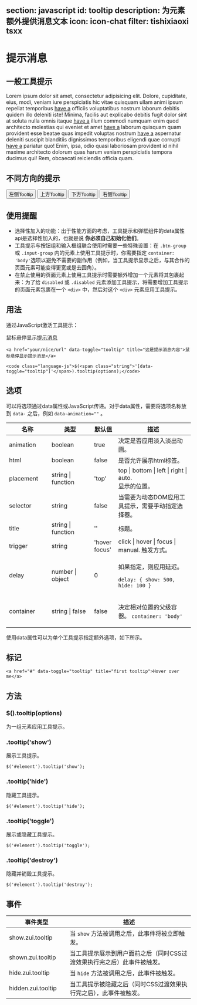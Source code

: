 ﻿section: javascript
id: tooltip
description: 为元素额外提供消息文本
icon: icon-chat
filter: tishixiaoxi tsxx
---

# 提示消息

## 一般工具提示

<div class="example tooltip-demo">
  <p>Lorem ipsum dolor sit amet, consectetur adipisicing elit. Dolore,
  cupiditate, eius, modi, veniam iure perspiciatis hic vitae quisquam ullam
  animi ipsum repellat temporibus <a href="#" data-toggle="tooltip" title="This is a tooltip">have a</a> officiis voluptatibus nostrum laborum debitis
  quidem illo deleniti iste! Minima, facilis aut explicabo debitis fugit dolor
  sint at soluta nulla omnis itaque <a href="#" data-toggle="tooltip" title="Another tooltip">have a</a> illum commodi numquam enim quod architecto
  molestias qui eveniet et amet <a href="#" data-toggle="tooltip" title="Another tooltip">have a</a> laborum quisquam quam provident esse beatae quas
  impedit voluptas nostrum <a href="#" data-toggle="tooltip" title="Another tooltip">have a</a> aspernatur deleniti suscipit blanditiis
  dignissimos temporibus eligendi quae corrupti <a href="#" data-toggle="tooltip" title="Another tooltip">have a</a> pariatur quo! Enim, ipsa, odio
  quasi laboriosam provident id nihil maxime architecto dolorum quas harum
  veniam perspiciatis tempora ducimus qui! Rem, obcaecati reiciendis officia
  quam.</p>
</div>

## 不同方向的提示

<div class="example tooltip-demo">
  <button type="button" class="btn btn-default" data-toggle="tooltip" data-placement="left" title="" data-original-title="Tooltip on left">左侧Tooltip</button> <button type="button" class="btn btn-default" data-toggle="tooltip" data-placement="top" title="" data-original-title="Tooltip on top">上方Tooltip</button> <button type="button" class="btn btn-default" data-toggle="tooltip" data-placement="bottom" title="" data-original-title="Tooltip on bottom">下方Tooltip</button> <button type="button" class="btn btn-default" data-toggle="tooltip" data-placement="right" title="" data-original-title="Tooltip on right">右侧Tooltip</button>
</div>

## 使用提醒

*   选择性加入的功能：出于性能方面的考虑，工具提示和弹框组件的data属性api是选择性加入的，也就是说 **你必须自己初始化他们**。
*   工具提示与按钮组和输入框组联合使用时需要一些特殊设置：在 `.btn-group` 或 `.input-group` 内的元素上使用工具提示时，你需要指定 `container: 'body'`选项以避免不需要的副作用（例如，当工具提示显示之后，与其合作的页面元素可能变得更宽或是去圆角）。
*   在禁止使用的页面元素上使用工具提示时需要额外增加一个元素将其包裹起来：为了给 `disabled` 或 `.disabled` 元素添加工具提示，将需要增加工具提示的页面元素包裹在一个 `<div>` 中，然后对这个 `<div>` 元素应用工具提示。

## 用法

通过JavaScript激活工具提示：

<div class="example">
  鼠标悬停显示<a href="###" data-toggle="tooltip" title="这是提示消息内容">提示消息</a>
</div>

```
<a href="your/nice/url" data-toggle="tooltip" title="这是提示消息内容">鼠标悬停显示提示消息</a>
```

```
<code class="language-js">$(<span class="string">'[data-toggle="tooltip"]'</span>).tooltip(options);</code>
```

## 选项

可以将选项通过data属性或JavaScript传递。对于data属性，需要将选项名称放到 `data-` 之后，例如 `data-animation=""` 。

<div class="table-responsive">
  <table class="table table-bordered table-striped">
    <thead>
      <tr>
        <th style="width: 100px;">名称</th>
        <th style="width: 100px;">类型</th>
        <th style="width: 50px;">默认值</th>
        <th>描述</th>
      </tr>
    </thead>
    <tbody>
      <tr>
        <td>animation</td>
        <td>boolean</td>
        <td>true</td>
        <td>决定是否应用淡入淡出动画。</td>
      </tr>
      <tr>
        <td>html</td>
        <td>boolean</td>
        <td>false</td>
        <td>是否允许展示html标签。</td>
      </tr>
      <tr>
        <td>placement</td>
        <td>string | function</td>
        <td>'top'</td>
        <td>top | bottom | left | right | auto.
        <br>
        显示的位置。</td>
      </tr>
      <tr>
        <td>selector</td>
        <td>string</td>
        <td>false</td>
        <td>当需要为动态DOM应用工具提示，需要手动指定选择器。</td>
      </tr>
      <tr>
        <td>title</td>
        <td>string | function</td>
        <td>''</td>
        <td>标题。</td>
      </tr>
      <tr>
        <td>trigger</td>
        <td>string</td>
        <td>'hover focus'</td>
        <td>click | hover | focus | manual. 触发方式。</td>
      </tr>
      <tr>
        <td>delay</td>
        <td>number | object</td>
        <td>0</td>
        <td>
          <p>如果指定，则应用延迟。</p>
          <p><code>delay: { show: 500, hide: 100 }</code></p>
        </td>
      </tr>
      <tr>
        <td>container</td>
        <td>string | false</td>
        <td>false</td>
        <td>
          <p>决定相对位置的父级容器。 <code>container: 'body'</code></p>
        </td>
      </tr>
    </tbody>
  </table>
</div>

使用data属性可以为单个工具提示指定额外选项，如下所示。

## 标记

<div class="example">
  <pre><code class="language-html">&lt;a href="#" data-toggle="tooltip" title="first tooltip"&gt;Hover over me&lt;/a&gt;</code></pre>
</div>

## 方法

### $().tooltip(options)

为一组元素应用工具提示。

### .tooltip('show')

展示工具提示。

<div class="example">
  <pre><code>$('#element').tooltip('show');</code></pre>
</div>

### .tooltip('hide')

隐藏工具提示。

<div class="example">
  <pre><code>$('#element').tooltip('hide');</code></pre>
</div>

### .tooltip('toggle')

展示或隐藏工具提示。

<div class="example">
  <pre><code>$('#element').tooltip('toggle');</code></pre>
</div>

### .tooltip('destroy')

隐藏并销毁工具提示。

<div class="example">
  <pre><code>$('#element').tooltip('destroy');</code></pre>
</div>

## 事件

<div class="table-responsive">
  <table class="table table-bordered table-striped">
    <thead>
      <tr>
        <th style="width: 150px;">事件类型</th>
        <th>描述</th>
      </tr>
    </thead>
    <tbody>
      <tr>
        <td>show.zui.tooltip</td>
        <td>当 <code>show</code> 方法被调用之后，此事件将被立即触发。</td>
      </tr>
      <tr>
        <td>shown.zui.tooltip</td>
        <td>当工具提示展示到用户面前之后（同时CSS过渡效果执行完之后）此事件被触发。</td>
      </tr>
      <tr>
        <td>hide.zui.tooltip</td>
        <td>当 <code>hide</code> 方法被调用之后，此事件被触发。</td>
      </tr>
      <tr>
        <td>hidden.zui.tooltip</td>
        <td>当工具提示被隐藏之后（同时CSS过渡效果执行完之后），此事件被触发。</td>
      </tr>
    </tbody>
  </table>
</div>

<div class="example">
  <pre><code class="language-js"></code></pre>
</div>

<script>
function afterPageLoad() {
    $('#pageContent [data-toggle="tooltip"]').tooltip();
}
</script>
